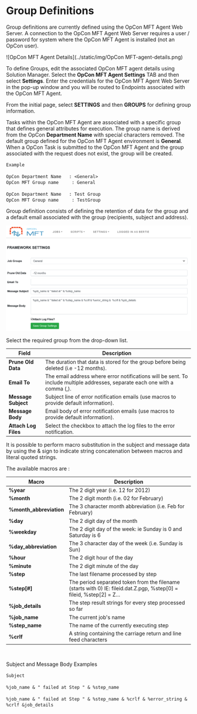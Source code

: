 # Group Definitions
Group definitions are currently defined using the OpCon MFT Agent Web Server. A connection to the OpCon MFT Agent Web Server requires a user / password for system where the OpCon MFT Agent is installed (not an OpCon user).

![OpCon MFT Agent Details](../static/img/OpCon MFT-agent-details.png)

To define Groups, edit the associated OpCon MFT agent details using Solution Manager.
Select the **OpCon MFT Agent Settings** TAB and then select **Settings**.
Enter the credentials for the OpCon MFT Agent Web Server in the pop-up window and you will be routed to Endpoints associated with the OpCon MFT Agent. 

From the initial page, select **SETTINGS** and then **GROUPS** for defining group information.

Tasks within the OpCon MFT Agent are associated with a specific group that defines general attributes for execution. The group name is derived
from the OpCon **Department Name** with special characters removed. The default group defined for the OpCon MFT Agent environment is **General**.
When a OpCon Task is submitted to the OpCon MFT Agent and the group associated with the request does not exist, the group will be created.

```
Example

OpCon Department Name   : <General>
OpCon MFT Group name     : General

OpCon Department Name   : Test Group
OpCon MFT Group name     : TestGroup

```
Group definition consists of defining the retention of data for the group and a default email associated with the group (recipients, subject and address).

![Group Definition](../static/img/group-definitions.png)

Select the required group from the drop-down list.

Field                 | Description
--------------------- | -----------
**Prune Old Data**    | The duration that data is stored for the group before being deleted (i.e -12 months). 
**Email To**          | The email address where error notifications will be sent. To include multiple addresses, separate each one with a comma (,).
**Message Subject**   | Subject line of error notification emails (use macros to provide default information). 
**Message Body**      | Email body of error notification emails (use macros to provide default information). 
**Attach Log Files**  | Select the checkbox to attach the log files to the error notification.


It is possible to perform macro substitution in the subject and message data by using the & sign to indicate string concatenation between macros and literal quoted strings.   

The available macros are :

Macro                 | Description
--------------------- | -----------
**%year**               | The 2 digit year (i.e. 12 for 2012) 
**%month**              | The 2 digit month (i.e. 02 for February) 
**%month_abbreviation** | The 3 character month abbreviation (i.e. Feb for February)
**%day**                | The 2 digit day of the month
**%weekday**            | The 2 digit day of the week: ie Sunday is 0 and Saturday is 6 
**%day_abbreviation**   | The 3 character day of the week (i.e. Sunday is Sun)
**%hour**               | The 2 digit hour of the day 
**%minute**             | The 2 digit minute of the day 
**%step**               | The last filename processed by step 
**%step[#]**            | The period separated token from the filename (starts with 0) IE: fileid.dat.Z.pgp, %step[0] = fileid, %step[2] = Z…
**%job_details**        | The step result strings for every step processed so far 
**%job_name**           | The current job's name 
**%step_name**          | The name of the currently executing step 
**%crlf**               | A string containing the carriage return and line feed characters
 

Subject and Message Body Examples

```
Subject

%job_name & " failed at Step " & %step_name

%job_name & " failed at Step " & %step_name & %crlf & %error_string & %crlf &job_details

```